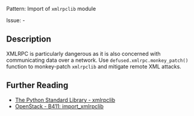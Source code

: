Pattern: Import of `xmlrpclib` module

Issue: -

## Description

XMLRPC is particularly dangerous as it is also concerned with communicating data over a network. Use `defused.xmlrpc.monkey_patch()` function to monkey-patch `xmlrpclib` and mitigate remote XML attacks.

## Further Reading

* [The Python Standard Library - xmlrpclib](https://docs.python.org/2/library/xmlrpclib.html)
* [OpenStack - B411: import_xmlrpclib](https://docs.openstack.org/developer/bandit/api/bandit.blacklists.html#b411-import-xmlrpclib)
